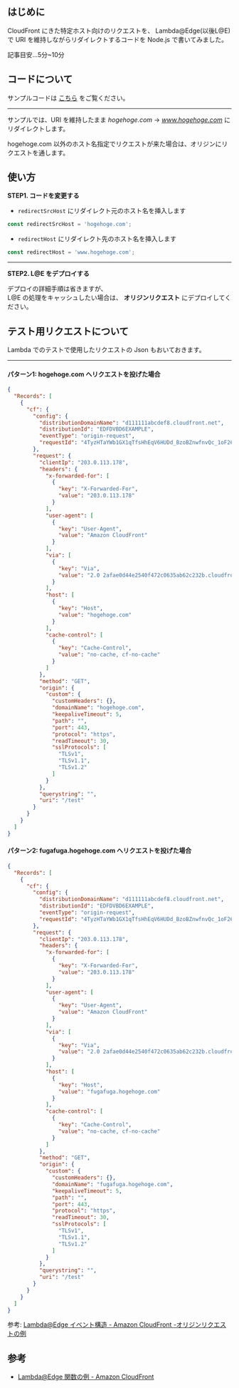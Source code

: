 ## はじめに

CloudFront にきた特定ホスト向けのリクエストを、 Lambda@Edge(以後L@E) で URI を維持しながらリダイレクトするコードを Node.js で書いてみました。

記事目安...5分~10分

## コードについて

サンプルコードは [こちら](https://github.com/sugaya0204/blog/blob/Public/AWS/Lambda/redirect-lambda/src/redirect.js) をご覧ください。

---

サンプルでは、URI を維持したまま *hogehoge.com* → *www.hogehoge.com* にリダイレクトします。 

hogehoge.com 以外のホスト名指定でリクエストが来た場合は、オリジンにリクエストを通します。



## 使い方

**STEP1. コードを変更する**

* `redirectSrcHost` にリダイレクト元のホスト名を挿入します
```js
const redirectSrcHost = 'hogehoge.com';
```
* `redirectHost` にリダイレクト先のホスト名を挿入します
```js
const redirectHost = 'www.hogehoge.com';
```

---

**STEP2. L@E をデプロイする**

デプロイの詳細手順は省きますが、  
L@E の処理をキャッシュしたい場合は、 **オリジンリクエスト** にデプロイしてください。


## テスト用リクエストについて

Lambda でのテストで使用したリクエストの Json もおいておきます。

---

#### パターン1: hogehoge.com へリクエストを投げた場合
```json
{
  "Records": [
    {
      "cf": {
        "config": {
          "distributionDomainName": "d111111abcdef8.cloudfront.net",
          "distributionId": "EDFDVBD6EXAMPLE",
          "eventType": "origin-request",
          "requestId": "4TyzHTaYWb1GX1qTfsHhEqV6HUDd_BzoBZnwfnvQc_1oF26ClkoUSEQ=="
        },
        "request": {
          "clientIp": "203.0.113.178",
          "headers": {
            "x-forwarded-for": [
              {
                "key": "X-Forwarded-For",
                "value": "203.0.113.178"
              }
            ],
            "user-agent": [
              {
                "key": "User-Agent",
                "value": "Amazon CloudFront"
              }
            ],
            "via": [
              {
                "key": "Via",
                "value": "2.0 2afae0d44e2540f472c0635ab62c232b.cloudfront.net (CloudFront)"
              }
            ],
            "host": [
              {
                "key": "Host",
                "value": "hogehoge.com"
              }
            ],
            "cache-control": [
              {
                "key": "Cache-Control",
                "value": "no-cache, cf-no-cache"
              }
            ]
          },
          "method": "GET",
          "origin": {
            "custom": {
              "customHeaders": {},
              "domainName": "hogehoge.com",
              "keepaliveTimeout": 5,
              "path": "",
              "port": 443,
              "protocol": "https",
              "readTimeout": 30,
              "sslProtocols": [
                "TLSv1",
                "TLSv1.1",
                "TLSv1.2"
              ]
            }
          },
          "querystring": "",
          "uri": "/test"
        }
      }
    }
  ]
}
```

#### パターン2: fugafuga.hogehoge.com へリクエストを投げた場合
```json
{
  "Records": [
    {
      "cf": {
        "config": {
          "distributionDomainName": "d111111abcdef8.cloudfront.net",
          "distributionId": "EDFDVBD6EXAMPLE",
          "eventType": "origin-request",
          "requestId": "4TyzHTaYWb1GX1qTfsHhEqV6HUDd_BzoBZnwfnvQc_1oF26ClkoUSEQ=="
        },
        "request": {
          "clientIp": "203.0.113.178",
          "headers": {
            "x-forwarded-for": [
              {
                "key": "X-Forwarded-For",
                "value": "203.0.113.178"
              }
            ],
            "user-agent": [
              {
                "key": "User-Agent",
                "value": "Amazon CloudFront"
              }
            ],
            "via": [
              {
                "key": "Via",
                "value": "2.0 2afae0d44e2540f472c0635ab62c232b.cloudfront.net (CloudFront)"
              }
            ],
            "host": [
              {
                "key": "Host",
                "value": "fugafuga.hogehoge.com"
              }
            ],
            "cache-control": [
              {
                "key": "Cache-Control",
                "value": "no-cache, cf-no-cache"
              }
            ]
          },
          "method": "GET",
          "origin": {
            "custom": {
              "customHeaders": {},
              "domainName": "fugafuga.hogehoge.com",
              "keepaliveTimeout": 5,
              "path": "",
              "port": 443,
              "protocol": "https",
              "readTimeout": 30,
              "sslProtocols": [
                "TLSv1",
                "TLSv1.1",
                "TLSv1.2"
              ]
            }
          },
          "querystring": "",
          "uri": "/test"
        }
      }
    }
  ]
}
```

参考: [Lambda@Edge イベント構造 \- Amazon CloudFront \-オリジンリクエストの例](https://docs.aws.amazon.com/ja_jp/AmazonCloudFront/latest/DeveloperGuide/lambda-event-structure.html#example-origin-request)

## 参考
* [Lambda@Edge 関数の例 \- Amazon CloudFront](https://docs.aws.amazon.com/ja_jp/AmazonCloudFront/latest/DeveloperGuide/lambda-examples.html)